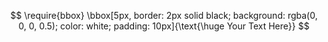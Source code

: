 $$
\require{bbox}
\bbox[5px, border: 2px solid black; background: rgba(0, 0, 0, 0.5); color: white; padding: 10px]{\text{\huge Your Text Here}}
$$

<div style="position: fixed; top: 0; left: 0; width: 100%; height: 100%; background-image: url('https://github.com/stevemats/stong/blob/master/Rotating_cube_SMIL.svg?raw=true'); background-size: cover; opacity: 0.5; z-index: -1;"></div>
